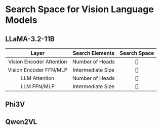 # Search Space for Vision Language Models

## LLaMA-3.2-11B

| Layer |       Search Elements      | Search Space | 
|:---------------------------------:|:-----------------------:|:-----------------------:|
| Vision Encoder Attention |       Number of Heads | [] |      
|   Vision Encoder FFN/MLP  | Intermediate Size | [] |
|       LLM Attention      |       Number of Heads | []      |
|       LLM FFN/MLP       | Intermediate Size | [] |

## Phi3V


## Qwen2VL